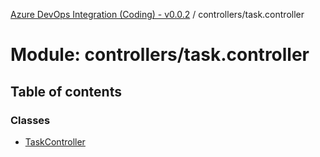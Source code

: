 [Azure DevOps Integration (Coding) - v0.0.2](../README.md) / controllers/task.controller

# Module: controllers/task.controller

## Table of contents

### Classes

- [TaskController](../classes/controllers_task_controller.TaskController.md)

